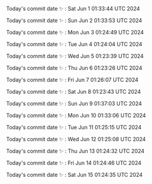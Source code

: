 Today's commit date ✨ : Sat Jun 1 01:33:44 UTC 2024 

Today's commit date ✨ : Sun Jun 2 01:33:53 UTC 2024 

Today's commit date ✨ : Mon Jun 3 01:24:49 UTC 2024 

Today's commit date ✨ : Tue Jun 4 01:24:04 UTC 2024 

Today's commit date ✨ : Wed Jun 5 01:23:39 UTC 2024 

Today's commit date ✨ : Thu Jun 6 01:23:26 UTC 2024 

Today's commit date ✨ : Fri Jun 7 01:26:07 UTC 2024 

Today's commit date ✨ : Sat Jun 8 01:23:43 UTC 2024 

Today's commit date ✨ : Sun Jun 9 01:37:03 UTC 2024 

Today's commit date ✨ : Mon Jun 10 01:33:06 UTC 2024 

Today's commit date ✨ : Tue Jun 11 01:25:15 UTC 2024 

Today's commit date ✨ : Wed Jun 12 01:25:08 UTC 2024 

Today's commit date ✨ : Thu Jun 13 01:24:32 UTC 2024 

Today's commit date ✨ : Fri Jun 14 01:24:46 UTC 2024 

Today's commit date ✨ : Sat Jun 15 01:24:35 UTC 2024 

